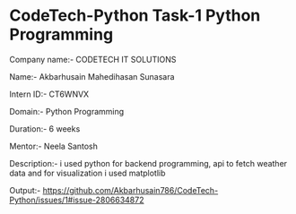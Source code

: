 # CodeTech-Python Task-1 Python Programming

Company name:- CODETECH IT SOLUTIONS

Name:- Akbarhusain Mahedihasan Sunasara

Intern ID:- CT6WNVX

Domain:- Python Programming

Duration:- 6 weeks

Mentor:- Neela Santosh

Description:-
i used python for backend programming, api to fetch weather data and for visualization i used matplotlib

Output:-
https://github.com/Akbarhusain786/CodeTech-Python/issues/1#issue-2806634872
